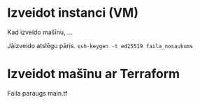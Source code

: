 # Izveidot instanci (VM)
Kad izveido mašīnu, ...    

Jāizveido atslēgu pāris.
`ssh-keygen -t ed25519 faila_nosaukums`

# Izveidot mašīnu ar Terraform  
Faila paraugs main.tf
